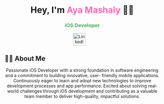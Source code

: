
<!--
**ayamashalyy/ayamashalyy** is a ✨ _special_ ✨ repository because its `README.md` (this file) appears on your GitHub profile.

Here are some ideas to get you started:

- 🔭 I’m currently working on ...
- 🌱 I’m currently learning ...
- 👯 I’m looking to collaborate on ...
- 🤔 I’m looking for help with ...
- 💬 Ask me about ...
- 📫 How to reach me: ...
- 😄 Pronouns: ...
- ⚡ Fun fact: ...
-->
<h1 align="center">Hey, I'm <span style="color:#FF69B4;">Aya Mashaly</span> 👩‍💻</h1>
<h3 align="center"><span style="color:#4CAF50;">iOS Developer</span></h3>

<p align="center">
  <!-- LinkedIn Icon -->
  <a href="https://www.linkedin.com/in/aya-mashaly-909405249" target="_blank" style="margin-right: 20px;">
    <img src="https://cdn-icons-png.flaticon.com/512/174/174857.png" alt="LinkedIn" width="40" height="40"/>
  </a>

<h2>👩‍💻 About Me</h2>
<p align="center">
Passionate iOS Developer with a strong foundation in software engineering and a commitment to building innovative, user-     friendly mobile applications. Continuously eager to learn and adopt new technologies to improve development processes and app   performance. Excited about solving real-world challenges through iOS development and contributing as a valuable team member     to deliver high-quality, impactful solutions.
</p>




